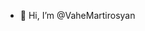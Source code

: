 - 👋 Hi, I’m @VaheMartirosyan

<!---
VaheMartirosyan/VaheMartirosyan is a ✨ special ✨ repository because its `README.md` (this file) appears on your GitHub profile.
You can click the Preview link to take a look at your changes.
--->
